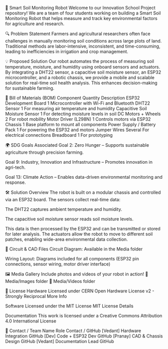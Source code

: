 🌱 Smart Soil Monitoring Robot
Welcome to our Innovation School Project repository! We are a team of four students working on building a Smart Soil Monitoring Robot that helps measure and track key environmental factors for agriculture and research.

🔍 Problem Statement
Farmers and agricultural researchers often face challenges in manually monitoring soil conditions across large plots of land. Traditional methods are labor-intensive, inconsistent, and time-consuming, leading to inefficiencies in irrigation and crop management.

💡 Proposed Solution
Our robot automates the process of measuring soil temperature, moisture, and humidity using onboard sensors and actuators. By integrating a DHT22 sensor, a capacitive soil moisture sensor, an ESP32 microcontroller, and a robotic chassis, we provide a mobile and scalable solution for real-time soil health analysis. This enhances decision-making for sustainable farming.

🔩 Bill of Materials (BOM)
Component	Quantity	Description
ESP32 Development Board	1	Microcontroller with Wi-Fi and Bluetooth
DHT22 Sensor	1	For measuring air temperature and humidity
Capacitive Soil Moisture Sensor	1	For detecting moisture levels in soil
DC Motors + Wheels	2	For robot mobility
Motor Driver (L298N)	1	Controls motors via ESP32
Chassis	1	Base platform to mount all components
Power Supply / Battery Pack	1	For powering the ESP32 and motors
Jumper Wires	Several	For electrical connections
Breadboard	1	For prototyping

🌍 SDG Goals Associated
Goal 2: Zero Hunger – Supports sustainable agriculture through precision farming.

Goal 9: Industry, Innovation and Infrastructure – Promotes innovation in agri-tech.

Goal 13: Climate Action – Enables data-driven environmental monitoring and response.

🛠 Solution Overview
The robot is built on a modular chassis and controlled via an ESP32 board. The sensors collect real-time data:

The DHT22 captures ambient temperature and humidity.

The capacitive soil moisture sensor reads soil moisture levels.

This data is then processed by the ESP32 and can be transmitted or stored for later analysis. The actuators allow the robot to move to different soil patches, enabling wide-area environmental data collection.

🔌 Circuit & CAD Files
Circuit Diagram: Available in the Media folder

Wiring Layout: Diagrams included for all components (ESP32 pin connections, sensor wiring, motor driver interface)

🖼 Media Gallery
Include photos and videos of your robot in action!
📸 Media/Images folder
🎥 Media/Videos folder

📄 License
Hardware
Licensed under CERN Open Hardware License v2 - Strongly Reciprocal
More Info

Software
Licensed under the MIT License
MIT License Details

Documentation
This work is licensed under a Creative Commons Attribution 4.0 International License

👥 Contact / Team
Name	Role	Contact / GitHub
[Vedant]	Hardware Integration	GitHub
[Dev]	Code + ESP32 Dev	GitHub
[Pranay]	CAD & Chassis Design	GitHub
[Vedant]	Documentation Lead	GitHub
